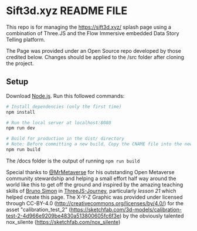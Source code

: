 

# Sift3d.xyz README FILE

This repo is for managing the https://sift3d.xyz/ splash page using a combination of Three.JS and the Flow Immersive embedded Data Story Telling platform. 

The Page was provided under an Open Source repo developed by those credited below. Changes should be applied to the /src folder after cloning the project.


## Setup
Download [Node.js](https://nodejs.org/en/download/).
Run this followed commands:

``` bash
# Install dependencies (only the first time)
npm install

# Run the local server at localhost:8080
npm run dev

# Build for production in the dist/ directory
# Note: Before committing a new build, Copy the CNAME file into the new builds /docs folder 
npm run build


```

The /docs folder is the output of running `npm run build` 

Special thanks to [@MrMetaverse](https://alton.tech/) for his outstanding Open Metaverse community stewardship and helping a small effort half way around the world like this to get off the ground and inspired by the amazing teaching skills of [Bruno Simon](https://bruno-simon.com/) in [ThreeJS-Journey](https://threejs-journey.com/), particularly _lesson 21_ which helped create this page. The X-Y-Z Graphic was provided under licensed through CC-BY-4.0 (http://creativecommons.org/licenses/by/4.0/) for the asset "calibration_test_2" (https://sketchfab.com/3d-models/calibration-test-2-4d966e9209be4830a513800605fc6f3e) by the obviously talented nox_silente (https://sketchfab.com/nox_silente)  








